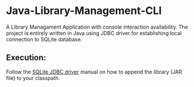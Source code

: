 # Java-Library-Management-CLI
A Library Managament Application with console interaction availability. The project is entirely written in Java using JDBC driver for establishing local connection to SQLite database.

## Execution:
Follow the [SQLite JDBC driver](https://github.com/xerial/sqlite-jdbc#sqlite-jdbc-driver--) manual on how to append the library (JAR file) to your classpath.
